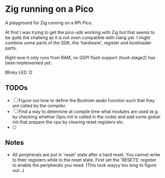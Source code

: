 # Zig running on a Pico

A playground for Zig running on a RPi Pico.

At first I was trying to get the pico-sdk working with Zig but that seems to be
quite the challeng as it is not even compatible with clang yet. I might combine
some parts of the SDK, the 'hardware', register and bootloader parts.

Right now it only runs from RAM, no QSPI flash support (boot-stage2) has been
implemented yet.

Blinky LED :D

## TODOs

- [ ] Figure out how to define the Bootrom aeabi function such that they are
  called by the compiler.
- [ ] Find a way to determine at compile time what modules are used (e.g. by
  checking whether Gpio.init is called in the code) and add some global init
  that prepare the cpu by clearing reset registers etc.
- [ ] 

## Notes

- All peripherals are put in 'reset' state after a hard reset. You cannot write
  to their registers while in the reset state. First set the 'RESETS' register
  to enable the peripherals you need.
  (This took wayyy too long to figure out...)
